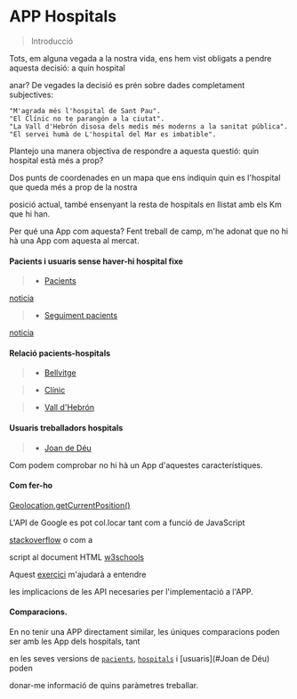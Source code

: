 # APP Hospitals

> Introducció

Tots, em alguna vegada a la nostra vida, ens hem vist obligats a pendre aquesta decisió: a quin hospital 

anar? De vegades la decisió es prén sobre dades completament subjectives: 

    "M'agrada més l'hospital de Sant Pau".
    "El Clínic no te parangón a la ciutat". 
    "La Vall d'Hebrón disosa dels medis més moderns a la sanitat pública". 
    "El servei humà de L'hospital del Mar es imbatible".

Plantejo una manera objectiva de respondre a aquesta questió: quin hospital està més a prop?

Dos punts de coordenades en un mapa que ens indiquin quin es l'hospital que queda més a prop de la nostra 

posició actual, també ensenyant la resta de hospitals en llistat amb els Km que hi han. 

Per qué una App com aquesta? Fent treball de camp, m'he adonat que no hi hà una App com aquesta al mercat. 

#### Pacients i usuaris sense haver-hi hospital fixe

> * [Pacients](https://imgur.com/nbbIR7R.png)

 [noticia](https://www.metropoliabierta.com/el-pulso-de-la-ciudad/sanidad/hospitales-barcelona-seguimiento-pacientes-movil_27546_102.html)

> * [Seguiment pacients](https://imgur.com/KrFCzSU.png)

[noticia](https://www.clinicbarcelona.org/noticias/el-clinic-coordinara-la-validacion-de-una-app-europea-para-facilitar-el-seguimiento-de-los-pacientes-con-vih)

#### Relació pacients-hospitals

> * [Bellvitge](https://imgur.com/8GPX5pu.png)

> * [Clínic](https://imgur.com/kHEKxON.png)

> * [Vall d'Hebrón](https://imgur.com/8lzbhdi.png)

#### Usuaris treballadors hospitals

> * [Joan de Déu](https://imgur.com/zw0bLJX.png)

Com podem comprobar no hi hà un App d'aquestes característiques.

#### Com fer-ho

[Geolocation.getCurrentPosition()](https://developer.mozilla.org/es/docs/Web/API/Geolocation/getCurrentPosition)

L'API de Google es pot col.locar tant com a funció de JavaScript 

[stackoverflow](https://stackoverflow.com/questions/16202077/high-accuracy-geolocation-html5) o com a 

script al document HTML [w3schools](https://www.w3schools.com/html/html5_geolocation.asp)

Aquest [exercici](https://developers.arcgis.com/labs/javascript/get-map-coordinates/) m'ajudarà a entendre 

les implicacions de les API necesaries per l'implementació a l'APP.

#### Comparacions.

En no tenir una APP directament similar, les úniques comparacions poden ser amb les App dels hospitals, tant

en les seves versions de [`pacients`](#Pacients), [`hospitals`](#Bellvitge) i [usuaris](#Joan de Déu) poden 

donar-me informació de quins par&agrave;metres treballar.  











